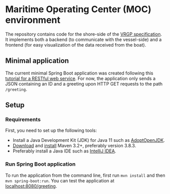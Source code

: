 # Maritime Operating Center (MOC) environment

The repository contains code for the shore-side of the [VRGP
specification](https://github.com/aboamare/vrgp-specifications/).
It implements both a backend (to communicate with the vessel-side) and a
frontend (for easy visualization of the data received from the boat).

## Minimal application

The current minimal Spring Boot application was created following this
[tutorial for a RESTful web service](https://spring.io/guides/gs/rest-service/).
For now, the application only sends a JSON containing an ID and a greeting upon
HTTP GET requests to the path `/greeting`.

## Setup

### Requirements

First, you need to set up the following tools:

* Install a Java Development Kit (JDK) for Java 11 such as
  [AdoptOpenJDK](https://adoptopenjdk.net/).
* [Download](https://maven.apache.org/download.cgi) and
  [install](https://maven.apache.org/install.html) Maven 3.2+, preferably
  version 3.8.3.
* Preferably install a Java IDE such as
  [IntelliJ IDEA](https://www.jetbrains.com/idea/).

### Run Spring Boot application

To run the application from the command line, first run `mvn install` and then
`mvn spring-boot:run`. You can test the application at
[localhost:8080/greeting](http://localhost:8080/greeting).